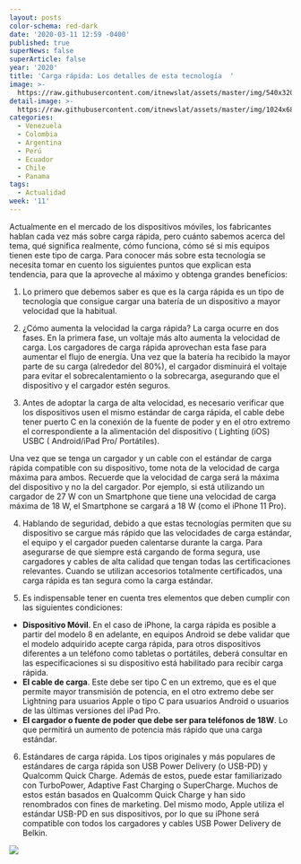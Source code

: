 ```yaml
---
layout: posts
color-schema: red-dark
date: '2020-03-11 12:59 -0400'
published: true
superNews: false
superArticle: false
year: '2020'
title: 'Carga rápida: Los detalles de esta tecnología  '
image: >-
  https://raw.githubusercontent.com/itnewslat/assets/master/img/540x320/Rafael-Monroy-p.jpg
detail-image: >-
  https://raw.githubusercontent.com/itnewslat/assets/master/img/1024x680/Rafael-Monroy-g.jpg
categories:
  - Venezuela
  - Colombia
  - Argentina
  - Perú
  - Ecuador
  - Chile
  - Panama
tags:
  - Actualidad
week: '11'
---
```

Actualmente en el mercado de los dispositivos móviles, los fabricantes hablan cada vez más sobre carga rápida, pero cuánto sabemos acerca del tema, qué significa realmente, cómo funciona, cómo sé si mis equipos tienen este tipo de carga. Para conocer más sobre esta tecnología se necesita tomar en cuento los siguientes puntos que explican esta tendencia, para que la aproveche al máximo y obtenga grandes beneficios: 

1.	Lo primero que debemos saber es que es la carga rápida es un tipo de tecnología que consigue cargar una batería de un dispositivo a mayor velocidad que la habitual.

2.	¿Cómo aumenta la velocidad la carga rápida? La carga ocurre en dos fases. En la primera fase, un voltaje más alto aumenta la velocidad de carga. Los cargadores de carga rápida aprovechan esta fase para aumentar el flujo de energía. Una vez que la batería ha recibido la mayor parte de su carga (alrededor del 80%), el cargador disminuirá el voltaje para evitar el sobrecalentamiento o la sobrecarga, asegurando que el dispositivo y el cargador estén seguros.

3.	Antes de adoptar la carga de alta velocidad, es necesario verificar que los dispositivos usen el mismo estándar de carga rápida, el cable debe tener puerto C en la conexión de la fuente de poder y en el otro extremo el correspondiente a la alimentación del dispositivo ( Lighting (iOS) USBC ( Android/iPad Pro/ Portátiles). 

Una vez que se tenga un cargador y un cable con el estándar de carga rápida compatible con su dispositivo, tome nota de la velocidad de carga máxima para ambos. Recuerde que la velocidad de carga será la máxima del dispositivo y no la del cargador. Por ejemplo, si está utilizando un cargador de 27 W con un Smartphone que tiene una velocidad de carga máxima de 18 W, el Smartphone se cargará a 18 W (como el iPhone 11 Pro).


4.	Hablando de seguridad, debido a que estas tecnologías permiten que su dispositivo se cargue más rápido que las velocidades de carga estándar, el equipo y el cargador pueden calentarse durante la carga. Para asegurarse de que siempre está cargando de forma segura, use cargadores y cables de alta calidad que tengan todas las certificaciones relevantes. Cuando se utilizan accesorios totalmente certificados, una carga rápida es tan segura como la carga estándar.

5.	Es indispensable tener en cuenta tres elementos que deben cumplir con las siguientes condiciones:

  - **Dispositivo Móvil**. En el caso de iPhone, la carga rápida es posible a partir del modelo 8 en adelante, en equipos Android se debe validar que el modelo adquirido acepte carga rápida, para otros dispositivos diferentes a un teléfono como tabletas o portátiles, deberá consultar en las especificaciones si su dispositivo está habilitado para recibir carga rápida.
  - **El cable de carga**. Este debe ser tipo C en un extremo, que es el que permite mayor transmisión de potencia, en el otro extremo debe ser Lightning para usuarios Apple o tipo C para usuarios Android o usuarios de las últimas versiones del iPad Pro.
  - **El cargador o fuente de poder que debe ser para teléfonos de 18W**. Lo que permitirá un aumento de potencia más rápido que una carga estándar.

6.	Estándares de carga rápida. Los tipos originales y más populares de estándares de carga rápida son USB Power Delivery (o USB-PD) y Qualcomm Quick Charge. Además de estos, puede estar familiarizado con TurboPower, Adaptive Fast Charging o SuperCharge. Muchos de estos están basados en Qualcomm Quick Charge y han sido renombrados con fines de marketing. Del mismo modo, Apple utiliza el estándar USB-PD en sus dispositivos, por lo que su iPhone será compatible con todos los cargadores y cables USB Power Delivery de Belkin.

<img src="https://tracker.metricool.com/c3po.jpg?hash=56f88a41e39ab42c063cc51676587a04"/>
